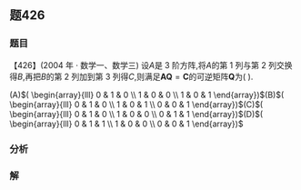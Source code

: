 ## 题426
### 题目
【426】(2004 年 · 数学一、数学三) 设$A$是 3 阶方阵,将$A$的第 1 列与第 2 列交换得$B$,再把$B$的第 2 列加到第 3 列得$C$,则满足$\mathbf{{AQ}} = \mathbf{C}$的可逆矩阵$\mathbf{Q}$为( ).

(A)$( \begin{array}{lll} 0 & 1 & 0 \\  1 & 0 & 0 \\  1 & 0 & 1 \end{array})$(B)$( \begin{array}{lll} 0 & 1 & 0 \\  1 & 0 & 1 \\  0 & 0 & 1 \end{array})$(C)$( \begin{array}{lll} 0 & 1 & 0 \\  1 & 0 & 0 \\  0 & 1 & 1 \end{array})$(D)$( \begin{array}{lll} 0 & 1 & 1 \\  1 & 0 & 0 \\  0 & 0 & 1 \end{array})$
### 分析

### 解
